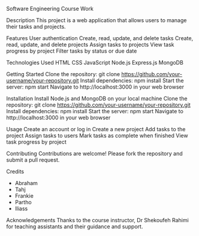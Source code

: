 Software Engineering Course Work

Description
This project is a web application that allows users to manage their tasks and projects.

Features
User authentication
Create, read, update, and delete tasks
Create, read, update, and delete projects
Assign tasks to projects
View task progress by project
Filter tasks by status or due date

Technologies Used
HTML
CSS
JavaScript
Node.js
Express.js
MongoDB

Getting Started
Clone the repository: git clone https://github.com/your-username/your-repository.git
Install dependencies: npm install
Start the server: npm start
Navigate to http://localhost:3000 in your web browser

Installation
Install Node.js and MongoDB on your local machine
Clone the repository: git clone https://github.com/your-username/your-repository.git
Install dependencies: npm install
Start the server: npm start
Navigate to http://localhost:3000 in your web browser

Usage
Create an account or log in
Create a new project
Add tasks to the project
Assign tasks to users
Mark tasks as complete when finished
View task progress by project

Contributing
Contributions are welcome! Please fork the repository and submit a pull request.

Credits
- Abraham 
- Tahj
- Frankie
- Partho
- Iliass 

Acknowledgements
Thanks to the course instructor, Dr Shekoufeh Rahimi for teaching assistants and their guidance and support.

